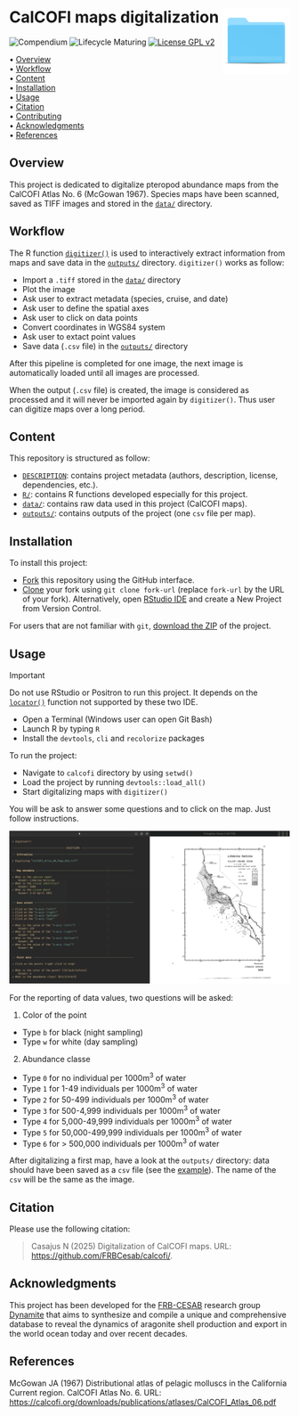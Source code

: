# CalCOFI maps digitalization <img src="https://raw.githubusercontent.com/FRBCesab/templates/main/logos/compendium-sticker.png" align="right" style="float:right; height:120px;"/>

![Compendium](https://img.shields.io/static/v1?message=Compendium&logo=r&labelColor=5c5c5c&color=yellowgreen&logoColor=white&label=%20)
![Lifecycle Maturing](https://img.shields.io/badge/Lifecycle-Maturing-007EC6)
[![License GPL v2](https://img.shields.io/badge/License-GPL_v2-blue.svg)](https://www.gnu.org/licenses/old-licenses/gpl-2.0.en.html)


<p align="left">
• <a href="#overview">Overview</a><br>
• <a href="#workflow">Workflow</a><br> 
• <a href="#content">Content</a><br>
• <a href="#installation">Installation</a><br>
• <a href="#usage">Usage</a><br>
• <a href="#citation">Citation</a><br>
• <a href="#contributing">Contributing</a><br>
• <a href="#acknowledgments">Acknowledgments</a><br>
• <a href="#references">References</a>
</p>



## Overview

This project is dedicated to digitalize pteropod abundance maps from the CalCOFI Atlas No. 6 (McGowan 1967).
Species maps have been scanned, saved as TIFF images and stored in the [`data/`](https://github.com/FRBCesab/calcofi/tree/main/data) directory.



## Workflow

The R function [`digitizer()`](https://github.com/FRBCesab/calcofi/blob/main/R/digitizer.R) is used to interactively extract information from maps and save data in the [`outputs/`](https://github.com/FRBCesab/calcofi/tree/main/outputs) directory. `digitizer()` works as follow:

- Import a `.tiff` stored in the [`data/`](https://github.com/FRBCesab/calcofi/tree/main/data) directory
- Plot the image
- Ask user to extract metadata (species, cruise, and date)
- Ask user to define the spatial axes
- Ask user to click on data points
- Convert coordinates in WGS84 system
- Ask user to extact point values
- Save data (`.csv` file) in the [`outputs/`](https://github.com/FRBCesab/calcofi/tree/main/outputs) directory

After this pipeline is completed for one image, the next image is automatically loaded until all images are processed.

When the output (`.csv` file) is created, the image is considered as processed and it will never be imported again by `digitizer()`. Thus user can digitize maps over a long period.



## Content

This repository is structured as follow:

- [`DESCRIPTION`](https://github.com/frbcesab/calcofi/blob/main/DESCRIPTION): contains project metadata (authors, description, license, dependencies, etc.).
- [`R/`](https://github.com/frbcesab/calcofi/blob/main/R): contains R functions developed especially for this project.
- [`data/`](https://github.com/frbcesab/calcofi/blob/main/data): contains raw data used in this project (CalCOFI maps).
- [`outputs/`](https://github.com/frbcesab/calcofi/blob/main/outputs): contains outputs of the project (one `csv` file per map).



## Installation

To install this project:

- [Fork](https://docs.github.com/en/get-started/quickstart/contributing-to-projects) this repository using the GitHub interface.
- [Clone](https://docs.github.com/en/repositories/creating-and-managing-repositories/cloning-a-repository) your fork using `git clone fork-url` (replace `fork-url` by the URL of your fork). Alternatively, open [RStudio IDE](https://posit.co/products/open-source/rstudio/) and create a New Project from Version Control.

For users that are not familiar with `git`, [download the ZIP](https://github.com/FRBCesab/calcofi/archive/refs/heads/main.zip) of the project.



## Usage

> [!IMPORTANT]
> Do not use RStudio or Positron to run this project. It depends on the [`locator()`](https://rdrr.io/r/graphics/locator.html) function not supported by these two IDE.

- Open a Terminal (Windows user can open Git Bash)
- Launch R by typing `R`
- Install the `devtools`, `cli` and `recolorize` packages

To run the project:

- Navigate to `calcofi` directory by using `setwd()`
- Load the project by running `devtools::load_all()`
- Start digitalizing maps with `digitizer()`

You will be ask to answer some questions and to click on the map. Just follow instructions.

![screenshot](readme/screenshot.png)

For the reporting of data values, two questions will be asked:

1. Color of the point

- Type `b` for black (night sampling)
- Type `w` for white (day sampling)

2. Abundance classe

- Type `0` for no individual per 1000m<sup>3</sup> of water
- Type `1` for 1-49 individuals per 1000m<sup>3</sup> of water
- Type `2` for 50-499 individuals per 1000m<sup>3</sup> of water
- Type `3` for 500-4,999 individuals per 1000m<sup>3</sup> of water
- Type `4` for 5,000-49,999 individuals per 1000m<sup>3</sup> of water
- Type `5` for 50,000-499,999 individuals per 1000m<sup>3</sup> of water
- Type `6` for > 500,000 individuals per 1000m<sup>3</sup> of water

After digitalizing a first map, have a look at the `outputs/` directory: data should have been saved as a `csv` file (see the [example](https://github.com/FRBCesab/calcofi/blob/main/outputs/Example_of_Output.csv)).
The name of the `csv` will be the same as the image.


## Citation

Please use the following citation:

> Casajus N (2025) Digitalization of CalCOFI maps. URL: <https://github.com/FRBCesab/calcofi/>.


## Acknowledgments

This project has been developed for the [FRB-CESAB](https://www.fondationbiodiversite.fr/en/about-the-foundation/le-cesab/) research group [Dynamite](https://www.fondationbiodiversite.fr/en/the-frb-in-action/programs-and-projects/le-cesab/dynamite/) that aims to synthesize and compile a unique and comprehensive database to reveal the dynamics of aragonite shell production and export in the world ocean today and over recent decades.


## References

McGowan JA (1967) Distributional atlas of pelagic molluscs in the California Current region. CalCOFI Atlas No. 6. URL: <https://calcofi.org/downloads/publications/atlases/CalCOFI_Atlas_06.pdf>

